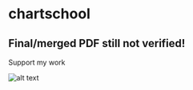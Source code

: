 # chartschool

## Final/merged PDF still not verified! 

Support my work

![alt text](https://github.com/InserirAquiNome/chartschool/blob/master/static/image/donate.png "Logo Title Text 1")
